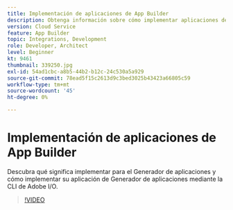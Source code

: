 ```yaml
---
title: Implementación de aplicaciones de App Builder
description: Obtenga información sobre cómo implementar aplicaciones de App Builder para Adobe Experience Manager AEM () as a Cloud Service.
version: Cloud Service
feature: App Builder
topic: Integrations, Development
role: Developer, Architect
level: Beginner
kt: 9461
thumbnail: 339250.jpg
exl-id: 54ad1cbc-a8b5-44b2-b12c-24c530a5a929
source-git-commit: 78ead5f15c2613d9c3bed3025b43423a66805c59
workflow-type: tm+mt
source-wordcount: '45'
ht-degree: 0%

---
```


# Implementación de aplicaciones de App Builder

Descubra qué significa implementar para el Generador de aplicaciones y cómo implementar su aplicación de Generador de aplicaciones mediante la CLI de Adobe I/O.

>[!VIDEO](https://video.tv.adobe.com/v/339250/?quality=12&learn=on)
